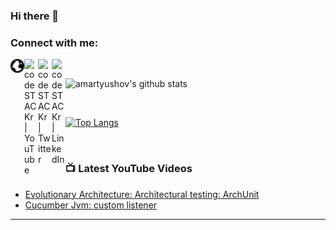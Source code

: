 ### Hi there 👋

<!--
**amartyushov/amartyushov** is a ✨ _special_ ✨ repository because its `README.md` (this file) appears on your GitHub profile.

Here are some ideas to get you started:

- 🔭 I’m currently working on ...
- 🌱 I’m currently learning ...
- 👯 I’m looking to collaborate on ...
- 🤔 I’m looking for help with ...
- 💬 Ask me about ...
- 📫 How to reach me: ...
- 😄 Pronouns: ...
- ⚡ Fun fact: ...
-->

### Connect with me:

[<img align="left" alt="summary" width="22px" src="https://raw.githubusercontent.com/iconic/open-iconic/master/svg/globe.svg" />][website]
[<img align="left" alt="codeSTACKr | YouTube" width="22px" src="https://cdn.jsdelivr.net/npm/simple-icons@v3/icons/youtube.svg" />][youtube]
[<img align="left" alt="codeSTACKr | Twitter" width="22px" src="https://cdn.jsdelivr.net/npm/simple-icons@v3/icons/twitter.svg" />][twitter]
[<img align="left" alt="codeSTACKr | LinkedIn" width="22px" src="https://cdn.jsdelivr.net/npm/simple-icons@v3/icons/linkedin.svg" />][linkedin]
<br />

![amartyushov's github stats](https://github-readme-stats.vercel.app/api?username=amartyushov&count_private=true&show_icons=true)

<br />

[![Top Langs](https://github-readme-stats.vercel.app/api/top-langs/?username=amartyushov&layout=compact)](https://github.com/amartyushov/github-readme-stats)

<br />

<!--START_SECTION:waka-->
<!--END_SECTION:waka-->


### 📺 Latest YouTube Videos
<!-- YOUTUBE:START -->
- [Evolutionary Architecture: Architectural testing: ArchUnit](https://www.youtube.com/watch?v=XrKCsk4d40g)
- [Cucumber Jvm: custom listener](https://www.youtube.com/watch?v=iudFtypIMF0)
<!-- YOUTUBE:END -->

---


[website]: https://amartyushov.github.io/
[twitter]: https://twitter.com/amartyushov
[youtube]: https://www.youtube.com/channel/UCDf6gxOFTvulu2373kGZTGA
[linkedin]: https://www.linkedin.com/in/amartyushov/
